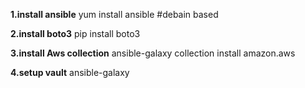 **1.install ansible**
yum install ansible #debain based

**2.install boto3**
pip install boto3 

**3.install Aws collection**
ansible-galaxy collection install amazon.aws

**4.setup vault**
ansible-galaxy
